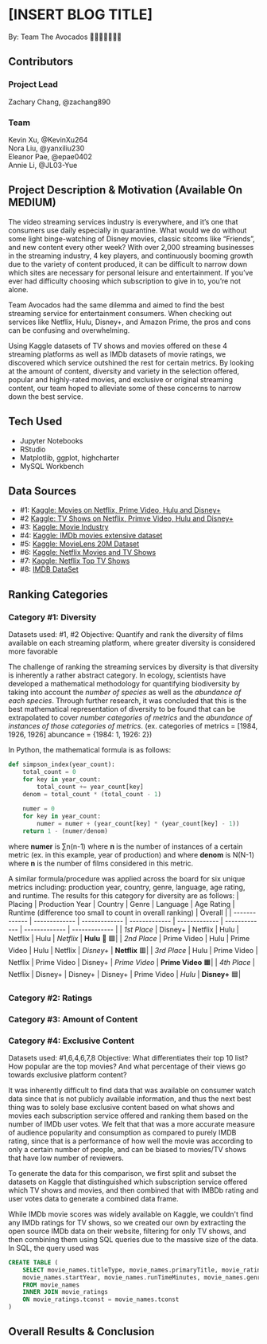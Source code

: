 # [INSERT BLOG TITLE] 
By: Team The Avocados 🥑🥑🥑🥑🥑🥑🥑 <br />
## Contributors

### Project	Lead
Zachary Chang, @zachang890

### Team
Kevin Xu, @KevinXu264 <br />
Nora Liu, @yanxiliu230 <br />
Eleanor Pae, @epae0402 <br />
Annie Li, @JL03-Yue <br />

## Project Description & Motivation (Available On MEDIUM)
The video streaming services industry is everywhere, and it’s one that consumers use daily especially in quarantine. What would we do without some light binge-watching of Disney movies, classic sitcoms like “Friends”, and new content every other week? With over 2,000 streaming businesses in the streaming industry, 4 key players, and continuously booming growth due to the variety of content produced, it can be difficult to narrow down which sites are necessary for personal leisure and entertainment. If you’ve ever had difficulty choosing which subscription to give in to, you’re not alone.

Team Avocados had the same dilemma and aimed to find the best streaming service for entertainment consumers. When checking out services like Netflix, Hulu, Disney+, and Amazon Prime, the pros and cons can be confusing and overwhelming. 

Using Kaggle datasets of TV shows and movies offered on these 4 streaming platforms as well as IMDb datasets of movie ratings, we discovered which service outshined the rest for certain metrics. By looking at the amount of content, diversity and variety in the selection offered, popular and highly-rated movies, and exclusive or original streaming content, our team hoped to alleviate some of these concerns to narrow down the best service. 



## Tech Used
- Jupyter Notebooks
- RStudio
- Matplotlib, ggplot, highcharter
- MySQL Workbench

## Data Sources
- #1: [Kaggle: Movies on Netflix, Prime Video, Hulu and Disney+](https://www.kaggle.com/ruchi798/movies-on-netflix-prime-video-hulu-and-disney)
- #2 [Kaggle: TV Shows on Netflix, Primve Video, Hulu and Disney+](https://www.kaggle.com/ruchi798/tv-shows-on-netflix-prime-video-hulu-and-disney)
- #3: [Kaggle: Movie Industry](https://www.kaggle.com/danielgrijalvas/movies)
- #4: [Kaggle: IMDb movies extensive dataset](https://www.kaggle.com/stefanoleone992/imdb-extensive-dataset)
- #5: [Kaggle: MovieLens 20M Dataset](https://www.kaggle.com/grouplens/movielens-20m-dataset?select=movie.csv)
- #6: [Kaggle: Netflix Movies and TV Shows](https://www.kaggle.com/shivamb/netflix-shows)
- #7: [Kaggle: Netflix Top TV Shows](https://www.kaggle.com/ritesh2000/trending-tv-shows-on-netflix)
- #8: [IMDB DataSet](https://www.imdb.com/interfaces/)

## Ranking Categories
### Category #1: Diversity
Datasets used: #1, #2
Objective: Quantify and rank the diversity of films available on each streaming platform, where greater diversity is considered more favorable

The challenge of ranking the streaming services by diversity is that diversity is inherently a rather abstract category. In ecology, scientists have developed a mathematical methodology for quantifying biodiversity by taking into account the *number of species* as well as the *abundance of each species*. Through further research, it was concluded that this is the best mathematical representation of diversity to be found that can be extrapolated to cover *number categories of metrics* and the *abundance of instances of those categories of metrics*. (ex. categories of metrics = [1984, 1926, 1926] abuncance = {1984: 1, 1926: 2}) 

In Python, the mathematical formula is as follows:
```python
def simpson_index(year_count):
    total_count = 0
    for key in year_count:
        total_count += year_count[key]
    denom = total_count * (total_count - 1)
    
    numer = 0
    for key in year_count:
        numer = numer + (year_count[key] * (year_count[key] - 1))
    return 1 - (numer/denom)
```
where __numer__ is ∑n(n-1) where __n__ is the number of instances of a certain metric (ex. in this example, year of production)
and where __denom__ is N(N-1) where __n__ is the number of films considered in this metric.

A similar formula/procedure was applied across the board for six unique metrics including: production year, country, genre, language, age rating, and runtime. The results for this category for diversity are as follows:
| Placing | Production Year | Country | Genre | Language | Age Rating | Runtime (difference too small to count in overall ranking) | Overall |
| ------------- | ------------- | ------------- | ------------- | ------------- | ------------- | ------------- | ------------- |
| *1st Place*  | Disney+  | Netflix | Hulu | Netflix | Hulu | *Netflix* | __Hulu__ 🎉 🟩|
| *2nd Place*  | Prime Video  | Hulu | Prime Video | Hulu | Netflix | *Disney+* | __Netflix__ 🟥|
| *3rd Place*  | Hulu  | Prime Video | Netflix | Prime Video | Disney+ | *Prime Video* | __Prime Video__ 🟧|
| *4th Place*  | Netflix  | Disney+ | Disney+ | Disney+ | Prime Video | *Hulu* | __Disney+__ 🟦|

### Category #2: Ratings

### Category #3: Amount of Content

### Category #4: Exclusive Content
Datasets used: #1,6,4,6,7,8
Objective: What differentiates their top 10 list? How popular are the top movies? And what percentage of their views go towards exclusive platform content?

It was inherently difficult to find data that was available on consumer watch data since that is not publicly available information, and thus the next best thing was to solely base exclusive content based on what shows and movies each subscription service offered and ranking them based on the number of IMDb user votes. We felt that that was a more accurate measure of audience popularity and consumption as compared to purely IMDB rating, since that is a performance of how well the movie was according to only a certain number of people, and can be biased to movies/TV shows that have low number of reviewers. 

To generate the data for this comparison, we first split and subset the datasets on Kaggle that distinguished which subscription service offered which TV shows and movies, and then combined that with IMBDb rating and user votes data to generate a combined data frame. 

While IMDb movie scores was widely available on Kaggle, we couldn't find any IMDb ratings for TV shows, so we created our own by extracting the open source IMDb data on their website, filtering for only TV shows, and then combining them using SQL queries due to the massive size of the data. In SQL, the query used was

```DDL
CREATE TABLE (
	SELECT movie_names.titleType, movie_names.primaryTitle, movie_ratings.averageRating, movie_ratings.numVotes, 
	movie_names.startYear, movie_names.runTimeMinutes, movie_names.genres
	FROM movie_names
	INNER JOIN movie_ratings
	ON movie_ratings.tconst = movie_names.tconst
)

```
## Overall Results & Conclusion



